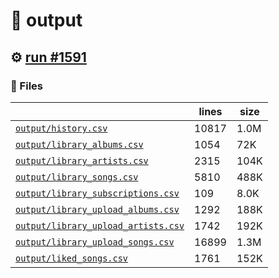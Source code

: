 # 📝  output 

## ⚙️ [run #1591](https://github.com/jwenerd/ytm-dl/actions/runs/9726139771)

### 📁 Files

|                                                                         |lines|size|
|-------------------------------------------------------------------------|-----|----|
|[`output/history.csv` ](output/history.csv)                              |10817|1.0M|
|[`output/library_albums.csv` ](output/library_albums.csv)                |1054 |72K |
|[`output/library_artists.csv` ](output/library_artists.csv)              |2315 |104K|
|[`output/library_songs.csv` ](output/library_songs.csv)                  |5810 |488K|
|[`output/library_subscriptions.csv` ](output/library_subscriptions.csv)  |109  |8.0K|
|[`output/library_upload_albums.csv` ](output/library_upload_albums.csv)  |1292 |188K|
|[`output/library_upload_artists.csv` ](output/library_upload_artists.csv)|1742 |192K|
|[`output/library_upload_songs.csv` ](output/library_upload_songs.csv)    |16899|1.3M|
|[`output/liked_songs.csv` ](output/liked_songs.csv)                      |1761 |152K|
